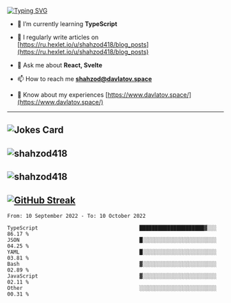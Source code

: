 [![Typing SVG](https://readme-typing-svg.herokuapp.com?font=Turret+Road&height=30&lines=HI!+I%60m+Frontend+Developer)](https://git.io/typing-svg)

- 🌱 I’m currently learning **TypeScript**

- 📝 I regularly write articles on [https://ru.hexlet.io/u/shahzod418/blog_posts](https://ru.hexlet.io/u/shahzod418/blog_posts)

- 💬 Ask me about **React, Svelte**

- 📫 How to reach me **shahzod@davlatov.space**

- 📄 Know about my experiences [https://www.davlatov.space/](https://www.davlatov.space/)

---
![Jokes Card](https://readme-jokes.vercel.app/api?theme=radical)
---
![shahzod418](https://github-readme-stats.vercel.app/api/top-langs?username=shahzod418&show_icons=true&theme=radical&locale=en&layout=compact)
---
![shahzod418](https://github-readme-stats.vercel.app/api?username=shahzod418&show_icons=true&theme=radical&locale=en&count_private=true)
---
[![GitHub Streak](http://github-readme-streak-stats.herokuapp.com?user=shahzod418&theme=radical&date_format=M%20j%5B%2C%20Y%5D)](https://git.io/streak-stats)
---
<!--START_SECTION:waka-->

```text
From: 10 September 2022 - To: 10 October 2022

TypeScript                                 █████████████████████▓░░░   86.17 %
JSON                                       █░░░░░░░░░░░░░░░░░░░░░░░░   04.25 %
YAML                                       █░░░░░░░░░░░░░░░░░░░░░░░░   03.81 %
Bash                                       ▓░░░░░░░░░░░░░░░░░░░░░░░░   02.89 %
JavaScript                                 ▓░░░░░░░░░░░░░░░░░░░░░░░░   02.11 %
Other                                      ░░░░░░░░░░░░░░░░░░░░░░░░░   00.31 %
```

<!--END_SECTION:waka-->
